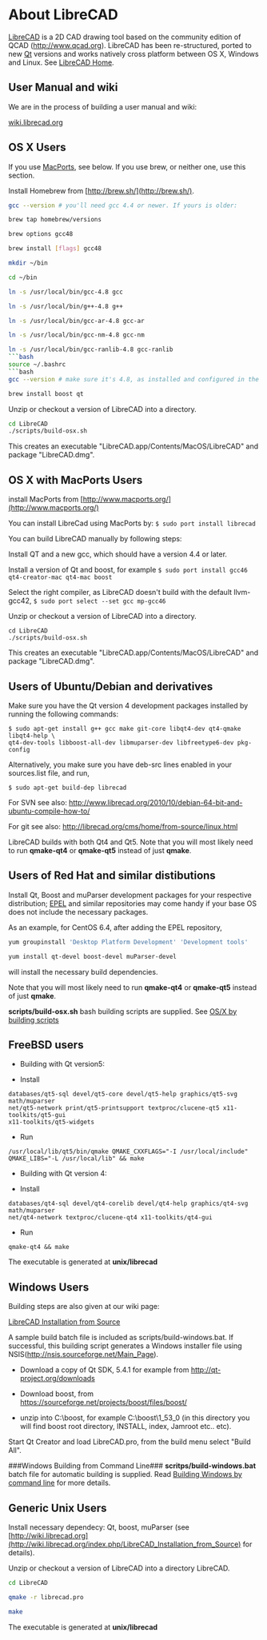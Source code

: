 About LibreCAD
==============

[LibreCAD](http://www.librecad.org) is a 2D CAD drawing tool based on the community edition of QCAD (http://www.qcad.org).
LibreCAD has been re-structured, ported to new [Qt](http://qt-project.org) versions and works natively cross platform between OS X, Windows and Linux.
See [LibreCAD Home](http://www.librecad.org).

User Manual and wiki
--------------------

We are in the process of building a user manual and wiki:

[wiki.librecad.org](http://wiki.librecad.org/index.php/Main_Page)

OS X Users
----------

If you use [MacPorts](https://www.macports.org/), see below. If you use brew, or neither one, use this section.

Install Homebrew from [http://brew.sh/](http://brew.sh/).

```bash
gcc --version # you'll need gcc 4.4 or newer. If yours is older:
```

```bash
brew tap homebrew/versions
```

```bash
brew options gcc48
```

```bash
brew install [flags] gcc48
```

```bash
mkdir ~/bin
```

```bash
cd ~/bin
```

```bash
ln -s /usr/local/bin/gcc-4.8 gcc
```

```bash
ln -s /usr/local/bin/g++-4.8 g++
```

```bash
ln -s /usr/local/bin/gcc-ar-4.8 gcc-ar
```

```bash
ln -s /usr/local/bin/gcc-nm-4.8 gcc-nm
```

```bash
ln -s /usr/local/bin/gcc-ranlib-4.8 gcc-ranlib
```bash
source ~/.bashrc
```bash
gcc --version # make sure it's 4.8, as installed and configured in the previous step. if it's not, ~/bin might not be on your path
```

```bash
brew install boost qt
```

Unzip or checkout a version of LibreCAD into a directory.
```bash
cd LibreCAD
./scripts/build-osx.sh
```

This creates an executable "LibreCAD.app/Contents/MacOS/LibreCAD" and package "LibreCAD.dmg".

OS X with MacPorts Users
------------------------

install MacPorts from [http://www.macports.org/](http://www.macports.org/)

You can install LibreCad using MacPorts by:
`$ sudo port install librecad`

You can build LibreCAD manually by following steps:

Install QT and a new gcc, which should have a version 4.4 or later.

Install a version of Qt and boost, for example
`$ sudo port install gcc46 qt4-creator-mac qt4-mac boost`

Select the right compiler, as LibreCAD doesn't build with the default llvm-gcc42,
`$ sudo port select --set gcc mp-gcc46`

Unzip or checkout a version of LibreCAD into a directory.

```
cd LibreCAD
./scripts/build-osx.sh
```

This creates an executable "LibreCAD.app/Contents/MacOS/LibreCAD" and package "LibreCAD.dmg".

Users of Ubuntu/Debian and derivatives
--------------------------------------

Make sure you have the Qt version 4 development packages installed by
running the following commands:

```
$ sudo apt-get install g++ gcc make git-core libqt4-dev qt4-qmake libqt4-help \
qt4-dev-tools libboost-all-dev libmuparser-dev libfreetype6-dev pkg-config
```

Alternatively, you make sure you have deb-src lines enabled in your sources.list file, and run,

```
$ sudo apt-get build-dep librecad
```

For SVN see also: 
http://www.librecad.org/2010/10/debian-64-bit-and-ubuntu-compile-how-to/

For git see also:
http://librecad.org/cms/home/from-source/linux.html

LibreCAD builds with both Qt4 and Qt5. Note that you will most likely need to run __qmake-qt4__ or __qmake-qt5__ instead of just __qmake__.

Users of Red Hat and similar distibutions
-----------------------------------------

Install Qt, Boost and muParser development packages for your respective distribution;
[EPEL](https://fedoraproject.org/wiki/EPEL) and similar repositories may come handy if
your base OS does not include the necessary packages.

As an example, for CentOS 6.4, after adding the EPEL repository,

```bash
yum groupinstall 'Desktop Platform Development' 'Development tools'
```

```bash
yum install qt-devel boost-devel muParser-devel
```

will install the necessary build dependencies.

Note that you will most likely need to run __qmake-qt4__ or __qmake-qt5__ instead of just __qmake__.

__scripts/build-osx.sh__ bash building scripts are supplied. See [OS/X by building scripts](http://wiki.librecad.org/index.php/LibreCAD_Installation_from_Source#By_the_building_script)

FreeBSD users
-------------

* Building with Qt version5:
- Install
```
databases/qt5-sql devel/qt5-core devel/qt5-help graphics/qt5-svg math/muparser
net/qt5-network print/qt5-printsupport textproc/clucene-qt5 x11-toolkits/qt5-gui
x11-toolkits/qt5-widgets
```
- Run
```
/usr/local/lib/qt5/bin/qmake QMAKE_CXXFLAGS="-I /usr/local/include" QMAKE_LIBS="-L /usr/local/lib" && make
```

* Building with Qt version 4:
- Install
```
databases/qt4-sql devel/qt4-corelib devel/qt4-help graphics/qt4-svg math/muparser
net/qt4-network textproc/clucene-qt4 x11-toolkits/qt4-gui
```
- Run
```
qmake-qt4 && make
```

The executable is generated at __unix/librecad__

Windows Users
-------------

Building steps are also given at our wiki page:

[LibreCAD Installation from Source](http://wiki.librecad.org/index.php/LibreCAD_Installation_from_Source)

A sample build batch file is included as scripts/build-windows.bat. If successful, this building script generates a Windows installer file using NSIS(http://nsis.sourceforge.net/Main_Page). 

- Download a copy of Qt SDK,  5.4.1 for example from http://qt-project.org/downloads 

- Download boost, from https://sourceforge.net/projects/boost/files/boost/
- unzip into C:\boost\, for example C:\boost\1_53_0 (in this directory you will find boost root directory, INSTALL, index, Jamroot etc.. etc).

Start Qt Creator and load LibreCAD.pro, from the build menu select "Build All".

###Windows Building from Command Line###
__scritps/build-windows.bat__ batch file for automatic building is supplied. Read [Building Windows by command line](http://wiki.librecad.org/index.php/LibreCAD_Installation_from_Source#Building_Windows_by_command_line) for more details.

Generic Unix Users
------------------

Install necessary dependecy: Qt, boost, muParser (see [http://wiki.librecad.org](http://wiki.librecad.org/index.php/LibreCAD_Installation_from_Source) for details).

Unzip or checkout a version of LibreCAD into a directory LibreCAD.

```bash
cd LibreCAD
```

```bash
qmake -r librecad.pro
```

```bash
make
```

The executable is generated at __unix/librecad__
